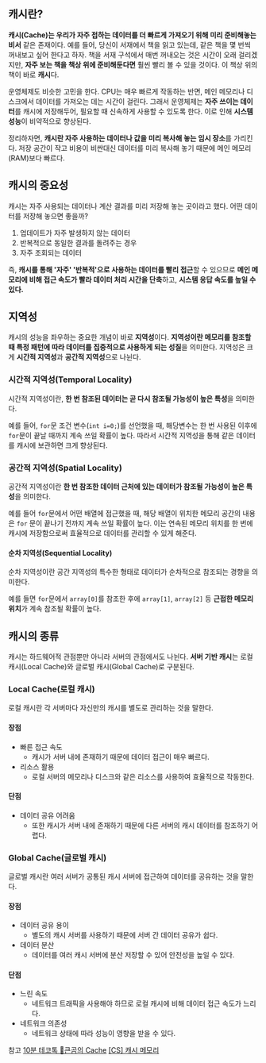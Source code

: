 ## 캐시란?
**캐시(Cache)는 우리가 자주 접하는 데이터를 더 빠르게 가져오기 위해 미리 준비해놓는 비서** 같은 존재이다. 
예를 들어, 당신이 서재에서 책을 읽고 있는데, 같은 책을 몇 번씩 꺼내보고 싶어 한다고 하자. 
책을 서재 구석에서 매번 꺼내오는 것은 시간이 오래 걸리겠지만, **자주 보는 책을 책상 위에 준비해둔다면** 훨씬 빨리 볼 수 있을 것이다. 이 책상 위의 책이 바로 **캐시**다.

운영체제도 비슷한 고민을 한다. CPU는 매우 빠르게 작동하는 반면, 메인 메모리나 디스크에서 데이터를 가져오는 데는 시간이 걸린다. 
그래서 운영체제는 **자주 쓰이는 데이터**를 캐시에 저장해두어, 필요할 때 신속하게 사용할 수 있도록 한다. 
이로 인해 **시스템 성능**이 비약적으로 향상된다.

정리하자면, **캐시란 자주 사용하는 데이터나 값을 미리 복사해 놓는 임시 장소**를 가리킨다.
저장 공간이 작고 비용이 비싼대신 데이터를 미리 복사해 놓기 때문에 메인 메모리(RAM)보다 빠르다.


## 캐시의 중요성
캐시는 자주 사용되는 데이터나 계산 결과를 미리 저장해 놓는 곳이라고 했다. 
어떤 데이터를 저장해 놓으면 좋을까?

1. 업데이트가 자주 발생하지 않는 데이터
2. 반복적으로 동일한 결과를 돌려주는 경우
3. 자주 조회되는 데이터

즉, **캐시를 통해 '자주' '반복적'으로 사용하는 데이터를 빨리 접근**할 수 있으므로 **메인 메모리에 비해 접근 속도가 빨라 데이터 처리 시간을 단축**하고, **시스템 응답 속도를 높일 수 있다.**

## 지역성
캐시의 성능을 좌우하는 중요한 개념이 바로 **지역성**이다.
**지역성이란 메모리를 참조할 때 특정 패턴에 따라 데이터를 집중적으로 사용하게 되는 성질**을 의미한다.
지역성은 크게 **시간적 지역성**과 **공간적 지역성**으로 나뉜다.

### 시간적 지역성(Temporal Locality)
시간적 지역성이란, **한 번 참조된 데이터는 곧 다시 참조될 가능성이 높은 특성**을 의미한다.

예를 들어, `for`문 조건 변수(`int i=0;`)를 선언했을 때, 해당변수는 한 번 사용된 이후에 `for`문이 끝날 때까지 계속 쓰일 확률이 높다.
따라서 시간적 지역성을 통해 같은 데이터를 캐시에 보관하면 크게 향상된다.

### 공간적 지역성(Spatial Locality)
공간적 지역성이란 **한 번 참조한 데이터 근처에 있는 데이터가 참조될 가능성이 높은 특성**을 의미한다.

예를 들어 `for`문에서 어떤 배열에 접근했을 때, 해당 배열이 위치한 메모리 공간의 내용은 `for` 문이 끝나기 전까지 계속 쓰일 확률이 높다.
이는 연속된 메모리 위치를 한 번에 캐시에 저장함으로써 효율적으로 데이터를 관리할 수 있게 해준다.

#### 순차 지역성(Sequential Locality)
순차 지역성이란 공간 지역성의 특수한 형태로 데이터가 순차적으로 참조되는 경향을 의미한다.

예를 들면 `for`문에서 `array[0]`를 참조한 후에 `array[1]`, `array[2]` 등 **근접한 메모리 위치**가 계속 참조될 확률이 높다.


## 캐시의 종류
캐시는 하드웨어적 관점뿐만 아니라 서버의 관점에서도 나뉜다.
**서버 기반 캐시**는 로컬 캐시(Local Cache)와 글로벌 캐시(Global Cache)로 구분된다.

### Local Cache(로컬 캐시)
로컬 캐시란 각 서버마다 자신만의 캐시를 별도로 관리하는 것을 말한다.

#### 장점
- 빠른 접근 속도
	- 캐시가 서버 내에 존재하기 때문에 데이터 접근이 매우 빠르다.
- 리소스 활용
	- 로컬 서버의 메모리나 디스크와 같은 리소스를 사용하여 효율적으로 작동한다.

#### 단점
- 데이터 공유 어려움
	- 또한 캐시가 서버 내에 존재하기 때문에 다른 서버의 캐시 데이터를 참조하기 어렵다.


### Global Cache(글로벌 캐시)
글로벌 캐시란 여러 서버가 공통된 캐시 서버에 접근하여 데이터를 공유하는 것을 말한다.

#### 장점
- 데이터 공유 용이
	- 별도의 캐시 서버를 사용하기 때문에 서버 간 데이터 공유가 쉽다.
- 데이터 분산
	- 데이터를 여러 캐시 서버에 분산 저장할 수 있어 안전성을 높일 수 있다.

#### 단점
- 느린 속도
	- 네트워크 트래픽을 사용해야 하므로 로컬 캐시에 비해 데이터 접근 속도가 느리다.
- 네트워크 의존성
	- 네트워크 상태에 따라 성능이 영향을 받을 수 있다.






참고
[10분 테코톡 🐻큰곰의 Cache](https://www.youtube.com/watch?v=c33ojJ7kE7M)
[[CS] 캐시 메모리](https://nukw0n-dev.tistory.com/9)
